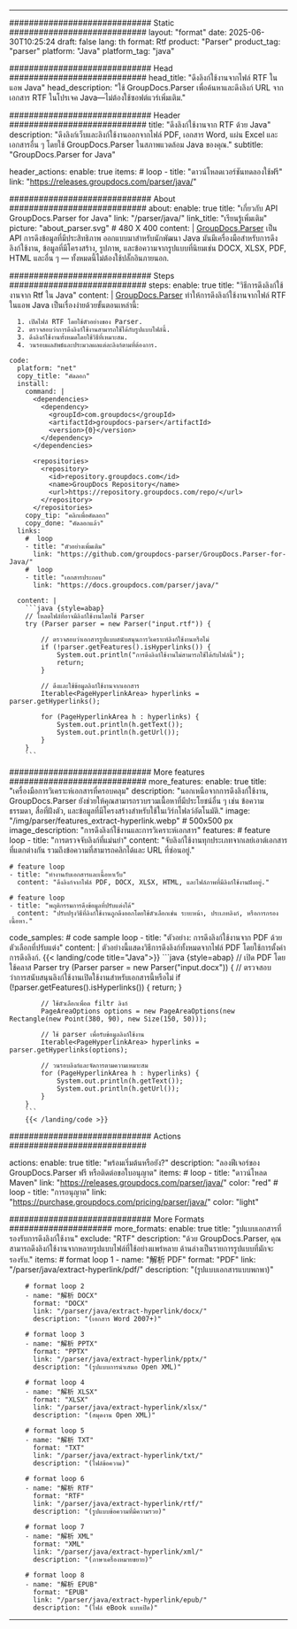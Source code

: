 


---
############################# Static ############################
layout: "format"
date:  2025-06-30T10:25:24
draft: false
lang: th
format: Rtf
product: "Parser"
product_tag: "parser"
platform: "Java"
platform_tag: "java"

############################# Head ############################
head_title: "ดึงลิงก์ใช้งานจากไฟล์ RTF ในแอพ Java"
head_description: "ใช้ GroupDocs.Parser เพื่อค้นหาและดึงลิงก์ URL จากเอกสาร RTF ในโปรเจค Java—ไม่ต้องใช้ซอฟต์แวร์เพิ่มเติม."

############################# Header ############################
title: "ดึงลิงก์ใช้งานจาก RTF ด้วย Java" 
description: "ดึงลิงก์เว็บและลิงก์ใช้งานออกจากไฟล์ PDF, เอกสาร Word, แผ่น Excel และเอกสารอื่น ๆ โดยใช้ GroupDocs.Parser ในสภาพแวดล้อม Java ของคุณ."
subtitle: "GroupDocs.Parser for Java" 

header_actions:
  enable: true
  items:
    #  loop
    - title: "ดาวน์โหลดเวอร์ชันทดลองใช้ฟรี"
      link: "https://releases.groupdocs.com/parser/java/"
      
############################# About ############################
about:
    enable: true
    title: "เกี่ยวกับ API GroupDocs.Parser for Java"
    link: "/parser/java/"
    link_title: "เรียนรู้เพิ่มเติม"
    picture: "about_parser.svg" # 480 X 400
    content: |
       [GroupDocs.Parser](/parser/java/) เป็น API การดึงข้อมูลที่มีประสิทธิภาพ ออกแบบมาสำหรับนักพัฒนา Java มันมีเครื่องมือสำหรับการดึงลิงก์ใช้งาน, ข้อมูลที่มีโครงสร้าง, รูปภาพ, และข้อความจากรูปแบบที่นิยมเช่น DOCX, XLSX, PDF, HTML และอื่น ๆ — ทั้งหมดนี้ไม่ต้องใช้ปลั๊กอินภายนอก.

############################# Steps ############################
steps:
    enable: true
    title: "วิธีการดึงลิงก์ใช้งานจาก Rtf ใน Java"
    content: |
      [GroupDocs.Parser](/parser/java/) ทำให้การดึงลิงก์ใช้งานจากไฟล์ RTF ในแอพ Java เป็นเรื่องง่ายด้วยขั้นตอนเหล่านี้:
      
      1. เปิดไฟล์ RTF โดยใช้ตัวอย่างของ Parser.
      2. ตรวจสอบว่าการดึงลิงก์ใช้งานสามารถใช้ได้กับรูปแบบไฟล์นี้.
      3. ดึงลิงก์ใช้งานทั้งหมดโดยใช้วิธีที่เหมาะสม.
      4. วนรอบผลลัพธ์และประมวลผลแต่ละลิงก์ตามที่ต้องการ.
   
    code:
      platform: "net"
      copy_title: "คัดลอก"
      install:
        command: |
          <dependencies>
            <dependency>
              <groupId>com.groupdocs</groupId>
              <artifactId>groupdocs-parser</artifactId>
              <version>{0}</version>
            </dependency>
          </dependencies>

          <repositories>
            <repository>
              <id>repository.groupdocs.com</id>
              <name>GroupDocs Repository</name>
              <url>https://repository.groupdocs.com/repo/</url>
            </repository>
          </repositories>
        copy_tip: "คลิกเพื่อคัดลอก"
        copy_done: "คัดลอกแล้ว"
      links:
        #  loop
        - title: "ตัวอย่างเพิ่มเติม"
          link: "https://github.com/groupdocs-parser/GroupDocs.Parser-for-Java/"
        #  loop
        - title: "เอกสารประกอบ"
          link: "https://docs.groupdocs.com/parser/java/"
          
      content: |
        ```java {style=abap}
        // โหลดไฟล์ที่อาจมีลิงก์ใช้งานโดยใช้ Parser
        try (Parser parser = new Parser("input.rtf")) {

            // ตรวจสอบว่าเอกสารรูปแบบสนับสนุนการวิเคราะห์ลิงก์ใช้งานหรือไม่
            if (!parser.getFeatures().isHyperlinks()) {
                System.out.println("การดึงลิงก์ใช้งานไม่สามารถใช้ได้กับไฟล์นี้");
                return;
            }

            // ดึงและใช้ข้อมูลลิงก์ใช้งานจากเอกสาร
            Iterable<PageHyperlinkArea> hyperlinks = parser.getHyperlinks();

            for (PageHyperlinkArea h : hyperlinks) {
                System.out.println(h.getText());
                System.out.println(h.getUrl());
            }
        }
        ```            

############################# More features ############################
more_features:
  enable: true
  title: "เครื่องมือการวิเคราะห์เอกสารที่ครอบคลุม"
  description: "นอกเหนือจากการดึงลิงก์ใช้งาน, GroupDocs.Parser ยังช่วยให้คุณสามารถรวบรวมเนื้อหาที่มีประโยชน์อื่น ๆ เช่น ข้อความธรรมดา, สื่อที่ฝังตัว, และข้อมูลที่มีโครงสร้างสำหรับใช้ในเวิร์กโฟลว์อัตโนมัติ."
  image: "/img/parser/features_extract-hyperlink.webp" # 500x500 px
  image_description: "การดึงลิงก์ใช้งานและการวิเคราะห์เอกสาร"
  features:
    # feature loop
    - title: "การตรวจจับลิงก์ที่แม่นยำ"
      content: "จับลิงก์ใช้งานทุกประเภทจากเลย์เอาต์เอกสารที่แตกต่างกัน รวมถึงข้อความที่สามารถคลิกได้และ URL ที่ซ่อนอยู่."

    # feature loop
    - title: "ทำงานกับเอกสารและเนื้อหาเว็บ"
      content: "ดึงลิงก์จากไฟล์ PDF, DOCX, XLSX, HTML, และไฟล์ภาพที่มีลิงก์ใช้งานฝังอยู่."

    # feature loop
    - title: "พฤติกรรมการดึงข้อมูลที่ปรับแต่งได้"
      content: "ปรับปรุงวิธีที่ลิงก์ใช้งานถูกดึงออกโดยใช้ตัวเลือกเช่น ระยะหน้า, ประเภทลิงก์, หรือการกรองเนื้อหา."
      
  code_samples:
    # code sample loop
    - title: "ตัวอย่าง: การดึงลิงก์ใช้งานจาก PDF ด้วยตัวเลือกที่ปรับแต่ง"
      content: |
        ตัวอย่างนี้แสดงวิธีการดึงลิงก์ทั้งหมดจากไฟล์ PDF โดยใช้การตั้งค่าการดึงลิงก์.
        {{< landing/code title="Java">}}
        ```java {style=abap}
        //  เปิด PDF โดยใช้คลาส Parser
        try (Parser parser = new Parser("input.docx"))
        {
            // ตรวจสอบว่าการสนับสนุนลิงก์ใช้งานเปิดใช้งานสำหรับเอกสารนี้หรือไม่
            if (!parser.getFeatures().isHyperlinks()) {
                return;
            }

            // ใช้ตัวเลือกเพื่อต filtr ลิงก์
            PageAreaOptions options = new PageAreaOptions(new Rectangle(new Point(380, 90), new Size(150, 50)));

            // ใช้ parser เพื่อรับข้อมูลลิงก์ใช้งาน
            Iterable<PageHyperlinkArea> hyperlinks = parser.getHyperlinks(options);

            // วนรอบลิงก์และจัดการตามความเหมาะสม
            for (PageHyperlinkArea h : hyperlinks) {
                System.out.println(h.getText());
                System.out.println(h.getUrl());
            }
        }
        ```
        {{< /landing/code >}}


############################# Actions ############################

actions:
  enable: true
  title: "พร้อมเริ่มต้นหรือยัง?"
  description: "ลองฟีเจอร์ของ GroupDocs.Parser ฟรี หรือติดต่อขอใบอนุญาต"
  items:
    #  loop
    - title: "ดาวน์โหลด Maven"
      link: "https://releases.groupdocs.com/parser/java/"
      color: "red"
        #  loop
    - title: "การอนุญาต"
      link: "https://purchase.groupdocs.com/pricing/parser/java/"
      color: "light"


############################# More Formats #####################
more_formats:
    enable: true
    title: "รูปแบบเอกสารที่รองรับการดึงลิงก์ใช้งาน"
    exclude: "RTF"
    description: "ด้วย GroupDocs.Parser, คุณสามารถดึงลิงก์ใช้งานจากหลายรูปแบบไฟล์ที่ใช้อย่างแพร่หลาย ด้านล่างเป็นรายการรูปแบบที่มักจะรองรับ."
    items: 
        # format loop 1
        - name: "解析 PDF"
          format: "PDF"
          link: "/parser/java/extract-hyperlink/pdf/"
          description: "(รูปแบบเอกสารแบบพกพา)"
          
        # format loop 2
        - name: "解析 DOCX"
          format: "DOCX"
          link: "/parser/java/extract-hyperlink/docx/"
          description: "(เอกสาร Word 2007+)"
          
        # format loop 3
        - name: "解析 PPTX"
          format: "PPTX"
          link: "/parser/java/extract-hyperlink/pptx/"
          description: "(รูปแบบการนำเสนอ Open XML)"
          
        # format loop 4
        - name: "解析 XLSX"
          format: "XLSX"
          link: "/parser/java/extract-hyperlink/xlsx/"
          description: "(สมุดงาน Open XML)"
          
        # format loop 5
        - name: "解析 TXT"
          format: "TXT"
          link: "/parser/java/extract-hyperlink/txt/"
          description: "(ไฟล์ข้อความ)"
          
        # format loop 6
        - name: "解析 RTF"
          format: "RTF"
          link: "/parser/java/extract-hyperlink/rtf/"
          description: "(รูปแบบข้อความที่มีความรวย)"
          
        # format loop 7
        - name: "解析 XML"
          format: "XML"
          link: "/parser/java/extract-hyperlink/xml/"
          description: "(ภาษาเครื่องหมายขยาย)"
          
        # format loop 8
        - name: "解析 EPUB"
          format: "EPUB"
          link: "/parser/java/extract-hyperlink/epub/"
          description: "(ไฟล์ eBook แบบเปิด)"
         
          

---